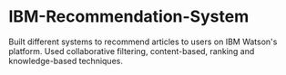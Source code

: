 # IBM-Recommendation-System
Built different systems to recommend articles to users on IBM Watson's platform. Used collaborative filtering, content-based, ranking and knowledge-based techniques. 

